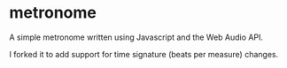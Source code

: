 # metronome
A simple metronome written using Javascript and the Web Audio API.

I forked it to add support for time signature (beats per measure) changes.
